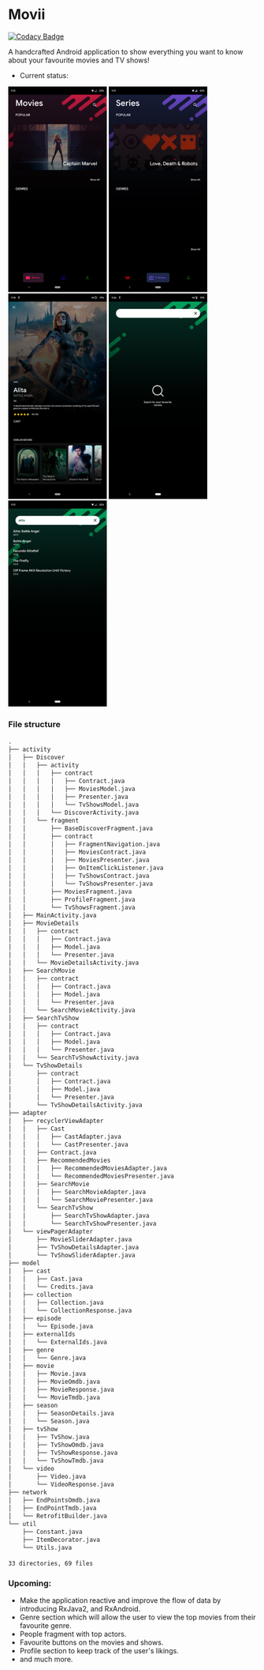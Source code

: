 # Movii

[![Codacy Badge](https://api.codacy.com/project/badge/Grade/5e1a18cd33e341a6ab15e8713baa155b)](https://app.codacy.com/app/mythio/Movii?utm_source=github.com&utm_medium=referral&utm_content=mythio/Movii&utm_campaign=Badge_Grade_Settings)

A handcrafted Android application to show everything you want to know about your favourite movies and TV shows!

* Current status:

<img src="https://github.com/mythio/Movii/blob/MVP/res/home_movie.png" width="200">    <img src="https://github.com/mythio/Movii/blob/MVP/res/home_tv.png" width="200">    <img src="https://github.com/mythio/Movii/blob/MVP/res/movie_activity.png" width="200"> <img src="https://github.com/mythio/Movii/blob/MVP/res/search_activity.png" width="200"> <img src="https://github.com/mythio/Movii/blob/MVP/res/search_results.png" width="200">

### File structure
```
.
├── activity
│   ├── Discover
│   │   ├── activity
│   │   │   ├── contract
│   │   │   │   ├── Contract.java
│   │   │   │   ├── MoviesModel.java
│   │   │   │   ├── Presenter.java
│   │   │   │   └── TvShowsModel.java
│   │   │   └── DiscoverActivity.java
│   │   └── fragment
│   │       ├── BaseDiscoverFragment.java
│   │       ├── contract
│   │       │   ├── FragmentNavigation.java
│   │       │   ├── MoviesContract.java
│   │       │   ├── MoviesPresenter.java
│   │       │   ├── OnItemClickListener.java
│   │       │   ├── TvShowsContract.java
│   │       │   └── TvShowsPresenter.java
│   │       ├── MoviesFragment.java
│   │       ├── ProfileFragment.java
│   │       └── TvShowsFragment.java
│   ├── MainActivity.java
│   ├── MovieDetails
│   │   ├── contract
│   │   │   ├── Contract.java
│   │   │   ├── Model.java
│   │   │   └── Presenter.java
│   │   └── MovieDetailsActivity.java
│   ├── SearchMovie
│   │   ├── contract
│   │   │   ├── Contract.java
│   │   │   ├── Model.java
│   │   │   └── Presenter.java
│   │   └── SearchMovieActivity.java
│   ├── SearchTvShow
│   │   ├── contract
│   │   │   ├── Contract.java
│   │   │   ├── Model.java
│   │   │   └── Presenter.java
│   │   └── SearchTvShowActivity.java
│   └── TvShowDetails
│       ├── contract
│       │   ├── Contract.java
│       │   ├── Model.java
│       │   └── Presenter.java
│       └── TvShowDetailsActivity.java
├── adapter
│   ├── recyclerViewAdapter
│   │   ├── Cast
│   │   │   ├── CastAdapter.java
│   │   │   └── CastPresenter.java
│   │   ├── Contract.java
│   │   ├── RecommendedMovies
│   │   │   ├── RecommendedMoviesAdapter.java
│   │   │   └── RecommendedMoviesPresenter.java
│   │   ├── SearchMovie
│   │   │   ├── SearchMovieAdapter.java
│   │   │   └── SearchMoviePresenter.java
│   │   └── SearchTvShow
│   │       ├── SearchTvShowAdapter.java
│   │       └── SearchTvShowPresenter.java
│   └── viewPagerAdapter
│       ├── MovieSliderAdapter.java
│       ├── TvShowDetailsAdapter.java
│       └── TvShowSliderAdapter.java
├── model
│   ├── cast
│   │   ├── Cast.java
│   │   └── Credits.java
│   ├── collection
│   │   ├── Collection.java
│   │   └── CollectionResponse.java
│   ├── episode
│   │   └── Episode.java
│   ├── externalIds
│   │   └── ExternalIds.java
│   ├── genre
│   │   └── Genre.java
│   ├── movie
│   │   ├── Movie.java
│   │   ├── MovieOmdb.java
│   │   ├── MovieResponse.java
│   │   └── MovieTmdb.java
│   ├── season
│   │   ├── SeasonDetails.java
│   │   └── Season.java
│   ├── tvShow
│   │   ├── TvShow.java
│   │   ├── TvShowOmdb.java
│   │   ├── TvShowResponse.java
│   │   └── TvShowTmdb.java
│   └── video
│       ├── Video.java
│       └── VideoResponse.java
├── network
│   ├── EndPointsOmdb.java
│   ├── EndPointTmdb.java
│   └── RetrofitBuilder.java
└── util
    ├── Constant.java
    ├── ItemDecorator.java
    └── Utils.java

33 directories, 69 files
```

### Upcoming:
- Make the application reactive and improve the flow of data by introducing RxJava2, and RxAndroid.
- Genre section which will allow the user to view the top movies from their favourite genre.
- People fragment with top actors.
- Favourite buttons on the movies and shows.
- Profile section to keep track of the user's likings.
- and much more.
